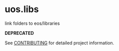 # uos.libs  

link folders to eos/libraries

**DEPRECATED**

See [CONTRIBUTING](../../../uos.docs/blob/master/CONTRIBUTING.md) for detailed project information.
